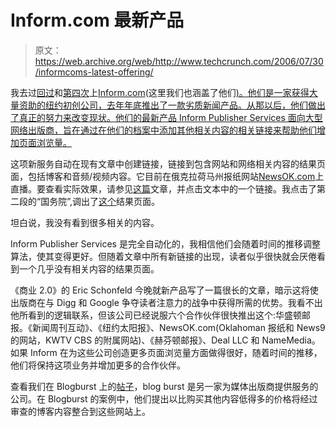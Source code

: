 # Inform.com 最新产品 

> 原文：<https://web.archive.org/web/http://www.techcrunch.com/2006/07/30/informcoms-latest-offering/>

 [](https://web.archive.org/web/20221207204507/http://www.inform.com/) 我去过[回过](https://web.archive.org/web/20221207204507/http://www.beta.techcrunch.com/2005/10/16/informcom-doesnt/)和[第四次](https://web.archive.org/web/20221207204507/http://www.beta.techcrunch.com/2005/10/24/a-second-look-at-informcom/)上[Inform.com](https://web.archive.org/web/20221207204507/http://www.inform.com/)(这里我们也涵盖了他们[)。他们是一家获得大量资助的纽约初创公司，去年年底推出了一款劣质新闻产品。从那以后，他们做出了真正的努力来改变现状。他们的最新产品 Inform Publisher Services 面向大型网络出版商，旨在通过在他们的档案中添加其他相关内容的相关链接来帮助他们增加页面浏览量。](https://web.archive.org/web/20221207204507/http://www.beta.techcrunch.com/2005/12/05/informcom-re-launches-with-major-feature-changes/)

这项新服务自动在现有文章中创建链接，链接到包含网站和网络相关内容的结果页面，包括博客和音频/视频内容。它目前在俄克拉荷马州报纸网站[NewsOK.com](https://web.archive.org/web/20221207204507/http://newsok.com/)上直播。要查看实际效果，请参见[这篇](https://web.archive.org/web/20221207204507/http://newsok.com/article/2823135/?template=home/main)文章，并点击文本中的一个链接。我点击了第二段的“国务院”,调出了[这个](https://web.archive.org/web/20221207204507/http://newsok.com/keysearch/?er=1&CANONICAL=U.S.%20Department%20of%20State&CATEGORY=ORGANIZATION)结果页面。

坦白说，我没有看到很多相关的内容。

Inform Publisher Services 是完全自动化的，我相信他们会随着时间的推移调整算法，使其变得更好。但随着文章中所有新链接的出现，读者似乎很快就会厌倦看到一个几乎没有相关内容的结果页面。

《商业 2.0》的 Eric Schonfeld 今晚就新产品写了一篇很长的文章，暗示这将使出版商在与 Digg 和 Google 争夺读者注意力的战争中获得所需的优势。我看不出他所看到的逻辑联系，但该公司已经说服六个合作伙伴很快推出这个:华盛顿邮报。《新闻周刊互动》、《纽约太阳报》、NewsOK.com(Oklahoman 报纸和 News9 的网站，KWTV CBS 的附属网站)、《赫芬顿邮报》、Deal LLC 和 NameMedia。如果 Inform 在为这些公司创造更多页面浏览量方面做得很好，随着时间的推移，他们将保持这项业务并增加更多的合作伙伴。

查看我们在 Blogburst 上的[帖子](https://web.archive.org/web/20221207204507/http://www.beta.techcrunch.com/tag/blogburst)，blog burst 是另一家为媒体出版商提供服务的公司。在 Blogburst 的案例中，他们提出以比购买其他内容低得多的价格将经过审查的博客内容整合到这些网站上。